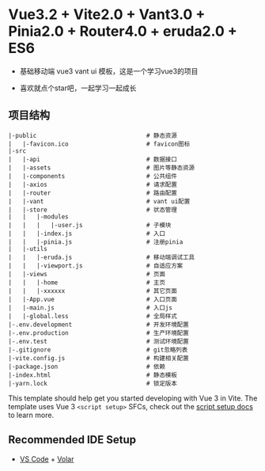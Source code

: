 # Vue3.2 + Vite2.0 + Vant3.0 + Pinia2.0 + Router4.0 + eruda2.0 + ES6

- 基础移动端 vue3 vant ui 模板，这是一个学习vue3的项目

- 喜欢就点个star吧，一起学习一起成长

## 项目结构

```shell
|-public                               # 静态资源
|   |-favicon.ico                      # favicon图标
|-src
|   |-api                              # 数据接口
|   |-assets                           # 图片等静态资源
|   |-components                       # 公共组件
|   |-axios                            # 请求配置
|   |-router                           # 路由配置
|   |-vant                             # vant ui配置
|   |-store                            # 状态管理
|   |   |-modules
|   |   |   |-user.js                  # 子模块
|   |   |-index.js                     # 入口
|   |   |-pinia.js                     # 注册pinia
|   |-utils
|   |   |-eruda.js                     # 移动端调试工具
|   |   |-viewport.js                  # 自适应方案
|   |-views                            # 页面
|   |   |-home                         # 主页
|   |   |-xxxxxx                       # 其它页面
|   |-App.vue                          # 入口页面
|   |-main.js                          # 入口js
|   |-global.less                      # 全局样式
|-.env.development                     # 开发环境配置
|-.env.production                      # 生产环境配置
|-.env.test                            # 测试环境配置
|-.gitignore                           # git忽略列表
|-vite.config.js                       # 构建相关配置
|-package.json                         # 依赖
|-index.html                           # 静态模板
|-yarn.lock                            # 锁定版本

```

This template should help get you started developing with Vue 3 in Vite. The template uses Vue 3 `<script setup>` SFCs, check out the [script setup docs](https://v3.vuejs.org/api/sfc-script-setup.html#sfc-script-setup) to learn more.

## Recommended IDE Setup

- [VS Code](https://code.visualstudio.com/) + [Volar](https://marketplace.visualstudio.com/items?itemName=johnsoncodehk.volar)
